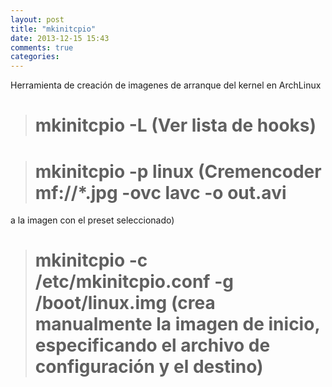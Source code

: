 ```yaml
---
layout: post
title: "mkinitcpio"
date: 2013-12-15 15:43
comments: true
categories: 
---
```

Herramienta de creación de imagenes de arranque del kernel en ArchLinux

># mkinitcpio -L (Ver lista de hooks)

># mkinitcpio -p linux (Cremencoder mf://*.jpg -ovc lavc -o out.avi

a la imagen con el preset seleccionado)

># mkinitcpio -c /etc/mkinitcpio.conf -g /boot/linux.img (crea manualmente la imagen de inicio, especificando el archivo de configuración y el destino)

